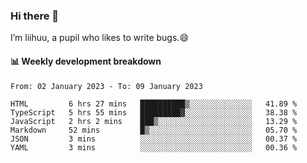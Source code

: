 ### Hi there 👋
I’m liihuu, a pupil who likes to write bugs.😄


#### 📊 Weekly development breakdown
<!--START_SECTION:waka-->

```text
From: 02 January 2023 - To: 09 January 2023

HTML         6 hrs 27 mins   ██████████▒░░░░░░░░░░░░░░   41.89 %
TypeScript   5 hrs 55 mins   █████████▓░░░░░░░░░░░░░░░   38.38 %
JavaScript   2 hrs 2 mins    ███▒░░░░░░░░░░░░░░░░░░░░░   13.29 %
Markdown     52 mins         █▒░░░░░░░░░░░░░░░░░░░░░░░   05.70 %
JSON         3 mins          ░░░░░░░░░░░░░░░░░░░░░░░░░   00.37 %
YAML         3 mins          ░░░░░░░░░░░░░░░░░░░░░░░░░   00.36 %
```

<!--END_SECTION:waka-->

<!--
**liihuu/liihuu** is a ✨ _special_ ✨ repository because its `README.md` (this file) appears on your GitHub profile.

Here are some ideas to get you started:

- 🔭 I’m currently working on ...
- 🌱 I’m currently learning ...
- 👯 I’m looking to collaborate on ...
- 🤔 I’m looking for help with ...
- 💬 Ask me about ...
- 📫 How to reach me: ...
- 😄 Pronouns: ...
- ⚡ Fun fact: ...
-->

